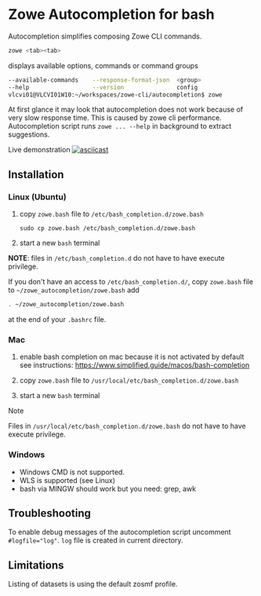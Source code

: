 # Zowe Autocompletion for bash

Autocompletion simplifies composing Zowe CLI commands.

```sh
zowe <tab><tab>
```
displays available options, commands or command groups
```sh
--available-commands    --response-format-json  <group>                 plugins                 provisioning            zos-files               zos-tso                 zosmf
--help                  --version               config                  profiles                zos-console             zos-jobs                zos-workflows
vlcvi01@VLCVI01W10:~/workspaces/zowe-cli/autocompletion$ zowe
```

At first glance it may look that autocompletion does not work because of very slow response time. This is caused by zowe cli performance. Autocompletion script runs `zowe ... --help` in background to extract suggestions.

Live demonstration
[![asciicast](https://asciinema.org/a/243646.svg)](https://asciinema.org/a/243646)

## Installation

### Linux (Ubuntu)
1) copy `zowe.bash` file to  `/etc/bash_completion.d/zowe.bash`
    ```
    sudo cp zowe.bash /etc/bash_completion.d/zowe.bash
    ```
2) start a new `bash` terminal

**NOTE**: files in `/etc/bash_completion.d` do not have to have execute privilege.

If you don't have an access to `/etc/bash_completion.d/`, copy `zowe.bash` file to `~/zowe_autocompletion/zowe.bash` add
```sh
. ~/zowe_autocompletion/zowe.bash
```
at the end of your `.bashrc` file.

### Mac
1) enable bash completion on mac because it is not activated by default see instructions:
https://www.simplified.guide/macos/bash-completion

2) copy `zowe.bash`  file to  `/usr/local/etc/bash_completion.d/zowe.bash`
3) start a new `bash` terminal

> [!NOTE]
> Files in `/usr/local/etc/bash_completion.d/zowe.bash` do not have to have execute privilege.

### Windows
 * Windows CMD is not supported.
 * WLS is supported  (see Linux)
 * bash via MINGW should work but you need: grep, awk

## Troubleshooting
To enable debug messages of the autocompletion script uncomment `#logfile="log"`. `log` file is created in current directory.

## Limitations
Listing of datasets is using the default zosmf profile.
